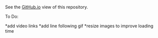 See the [GitHub.io](https://jaz-jlh.github.io/portfolio.html) view of this repository.

To Do:

*add video links
*add line following gif
*resize images to improve loading time